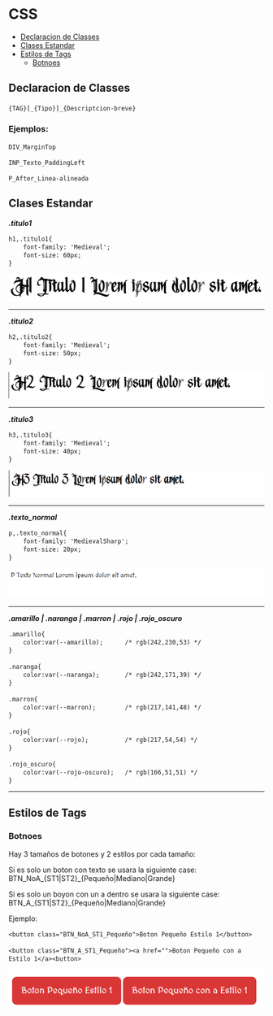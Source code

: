 # CSS

- [Declaracion de Classes](#declaracion-de-classes)
- [Clases Estandar](#clases-estandar)
- [Estilos de Tags](#estilos-de-tags)
    - [Botnoes](#botnoes)

## Declaracion de Classes

`{TAG}[_{Tipo}]_{Descriptcion-breve}`

### Ejemplos:

`DIV_MarginTop`

`INP_Texto_PaddingLeft`

`P_After_Linea-alineada`

## Clases Estandar

***.titulo1***
~~~
h1,.titulo1{
    font-family: 'Medieval';
    font-size: 60px;
}
~~~
![ImagenTitulo1](./Media/Imagenes/Titulo1.png)

---

***.titulo2***
~~~
h2,.titulo2{
    font-family: 'Medieval';
    font-size: 50px;
}
~~~
![ImagenTitulo1](./Media/Imagenes/Titulo2.png)

---

***.titulo3***
~~~
h3,.titulo3{
    font-family: 'Medieval';
    font-size: 40px;
}
~~~
![ImagenTitulo1](./Media/Imagenes/Titulo3.png)

---

***.texto_normal***
~~~
p,.texto_normal{
    font-family: 'MedievalSharp';
    font-size: 20px;
}
~~~
![ImagenTitulo1](./Media/Imagenes/TextoNormal.png)

---

***.amarillo |  .naranga |  .marron |  .rojo |  .rojo_oscuro***
~~~
.amarillo{
    color:var(--amarillo);      /* rgb(242,230,53) */
}

.naranga{
    color:var(--naranga);       /* rgb(242,171,39) */
}

.marron{
    color:var(--marron);        /* rgb(217,141,48) */
}

.rojo{
    color:var(--rojo);          /* rgb(217,54,54) */
}

.rojo_oscuro{
    color:var(--rojo-oscuro);   /* rgb(166,51,51) */
}
~~~

---

## Estilos de Tags

### Botnoes

Hay 3 tamaños de botones y 2 estilos por cada tamaño:

Si es solo un boton con texto se usara la siguiente case: BTN_NoA_{ST1|ST2}_{Pequeño|Mediano|Grande}

Si es solo un boyon con un a dentro se usara la siguiente case: BTN_A_{ST1|ST2}_{Pequeño|Mediano|Grande}

Ejemplo:
~~~
<button class="BTN_NoA_ST1_Pequeño">Boton Pequeño Estilo 1</button>

<button class="BTN_A_ST1_Pequeño"><a href="">Boton Pequeño con a Estilo 1</a><button>
~~~
![ImagenTitulo1](./Media/Imagenes/Botones.png)